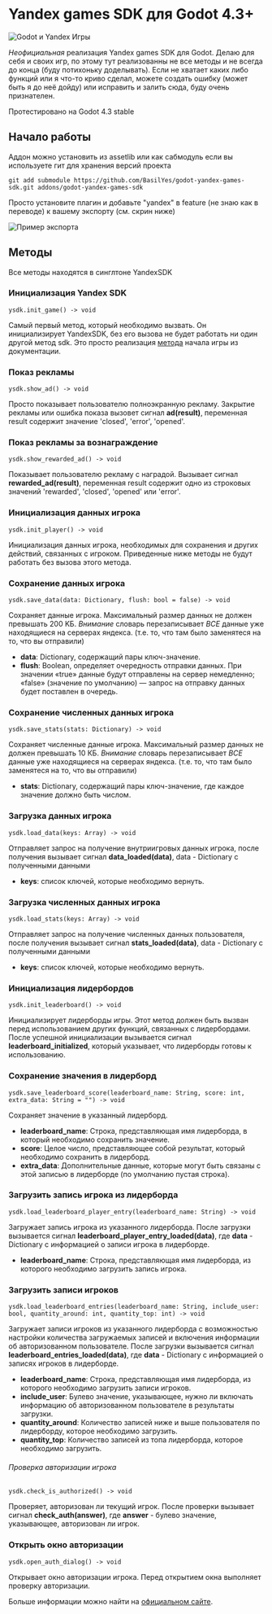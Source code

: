 # Yandex games SDK для Godot 4.3+

![Godot и Yandex Игры](https://user-images.githubusercontent.com/101056496/266880767-a4c872d1-180d-4424-b9f8-dfedc2731c51.png "Godot и Yandex Игры")

*Неофициальная* реализация Yandex games SDK для Godot.
Делаю для себя и своих игр, по этому тут реализованны не все методы и не всегда до конца (буду потихоньку доделывать).
Если не хватает каких либо функций или я что-то криво сделал, можете создать ошибку (может быть я до неё дойду) или исправить и залить сюда, буду очень признателен.

Протестировано на Godot 4.3 stable

## Начало работы

Аддон можно установить из assetlib или как сабмодуль если вы используете гит для хранения версий проекта

```
git add submodule https://github.com/BasilYes/godot-yandex-games-sdk.git addons/godot-yandex-games-sdk
```

Просто установите плагин и добавьте "yandex" в feature (не знаю как в переводе) к вашему экспорту (см. скрин ниже)

![Пример экспорта](https://user-images.githubusercontent.com/101056496/266880786-4838d959-b1b3-4bd3-baf3-ebdc79a511f3.png "пример экспорта")

## Методы

Все методы находятся в синглтоне YandexSDK

### Инициализация Yandex SDK

```gdscript
ysdk.init_game() -> void
```

Самый первый метод, который необходимо вызвать. Он инициализирует YandexSDK, без его вызова не будет работать ни один другой метод sdk. Это просто реализация [метода](https://yandex.ru/dev/games/doc/ru/sdk/sdk-gameready) начала игры из документации.

### Показ рекламы

```gdscript
ysdk.show_ad() -> void
```

Просто показывает пользователю полноэкранную рекламу. Закрытие рекламы или ошибка показа вызовет сигнал **ad(result)**, переменная result содержит значение 'closed', 'error', 'opened'.

### Показ рекламы за вознаграждение

```gdscript
ysdk.show_rewarded_ad() -> void
```

Показывает пользователю рекламу с наградой. Вызывает сигнал **rewarded_ad(result)**, переменная result содержит одно из строковых значений 'rewarded', 'closed', 'opened' или 'error'.

### Инициализация данных игрока

```gdscript
ysdk.init_player() -> void
```

Инициализация данных игрока, необходимых для сохранения и других действий, связанных с игроком. Приведенные ниже методы не будут работать без вызова этого метода.

### Сохранение данных игрока

```gdscript
ysdk.save_data(data: Dictionary, flush: bool = false) -> void
```

Сохраняет данные игрока. Максимальный размер данных не должен превышать 200 KБ. *Внимание* словарь перезаписывает *ВСЕ* данные уже находящиеся на серверах яндекса. (т.е. то, что там было заменятеся на то, что вы отправили)

* **data**: Dictionary, содержащий пары ключ-значение.
* **flush**: Boolean, определяет очередность отправки данных. При значении «true» данные будут отправлены на сервер немедленно; «false» (значение по умолчанию) — запрос на отправку данных будет поставлен в очередь.

### Сохранение численных данных игрока

```gdscript
ysdk.save_stats(stats: Dictionary) -> void
```

Сохраняет численные данные игрока. Максимальный размер данных не должен превышать 10 КБ. *Внимание* словарь перезаписывает *ВСЕ* данные уже находящиеся на серверах яндекса. (т.е. то, что там было заменятеся на то, что вы отправили)

* **stats**: Dictionary, содержащий пары ключ-значение, где каждое значение должно быть числом.

### Загрузка данных игрока

```gdscript
ysdk.load_data(keys: Array) -> void
```

Отправляет запрос на получение внутриигровых данных игрока, после получения вызывает сигнал **data_loaded(data)**, data - Dictionary с полученными данными

* **keys**: список ключей, которые необходимо вернуть.

### Загрузка численных данных игрока

```gdscript
ysdk.load_stats(keys: Array) -> void
```

Отправляет запрос на получение численных данных пользователя, после получения вызывает сигнал **stats_loaded(data)**, data - Dictionary с полученными данными

* **keys**: список ключей, которые необходимо вернуть.

### Инициализация лидербордов

```gdscript
ysdk.init_leaderboard() -> void
```

Инициализирует лидерборды игры. Этот метод должен быть вызван перед использованием других функций, связанных с лидербордами. После успешной инициализации вызывается сигнал **leaderboard_initialized**, который указывает, что лидерборды готовы к использованию.

### Сохранение значения в лидерборд

```gdscript
ysdk.save_leaderboard_score(leaderboard_name: String, score: int, extra_data: String = "") -> void
```

Сохраняет значение в указанный лидерборд.

- **leaderboard_name**: Строка, представляющая имя лидерборда, в который необходимо сохранить значение.
- **score**: Целое число, представляющее собой результат, который необходимо сохранить в лидерборд.
- **extra_data**: Дополнительные данные, которые могут быть связаны с этой записью в лидерборде (по умолчанию пустая строка).

### Загрузить запись игрока из лидерборда

```gdscript
ysdk.load_leaderboard_player_entry(leaderboard_name: String) -> void
```

Загружает запись игрока из указанного лидерборда. После загрузки вызывается сигнал **leaderboard_player_entry_loaded(data)**, где **data** - Dictionary с информацией о записи игрока в лидерборде.

- **leaderboard_name**: Строка, представляющая имя лидерборда, из которого необходимо загрузить запись игрока.

### Загрузить записи игроков

```gdscript
ysdk.load_leaderboard_entries(leaderboard_name: String, include_user: bool, quantity_around: int, quantity_top: int) -> void
```

Загружает записи игроков из указанного лидерборда с возможностью настройки количества загружаемых записей и включения информации об авторизованном пользователе. После загрузки вызывается сигнал **leaderboard_entries_loaded(data)**, где **data** - Dictionary с информацией о записях игроков в лидерборде.

- **leaderboard_name**: Строка, представляющая имя лидерборда, из которого необходимо загрузить записи игроков.
- **include_user**: Булево значение, указывающее, нужно ли включать информацию об авторизованном пользователе в результаты загрузки.
- **quantity_around**: Количество записей ниже и выше пользователя по лидерборду, которое необходимо загрузить.
- **quantity_top**: Количество записей из топа лидерборда, которое необходимо загрузить.

###### Проверка авторизации игрока

```gdscript
ysdk.check_is_authorized() -> void
```

Проверяет, авторизован ли текущий игрок. После проверки вызывает сигнал **check_auth(answer)**, где **answer** - булево значение, указывающее, авторизован ли игрок.

### Открыть окно авторизации

```gdscript
ysdk.open_auth_dialog() -> void
```

Открывает окно авторизации игрока. Перед открытием окна выполняет проверку авторизации.

Больше информации можно найти на [официальном сайте](https://yandex.ru/dev/games/doc/en/sdk/sdk-player).
